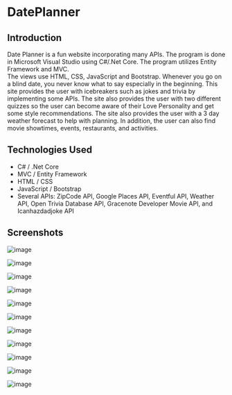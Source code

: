 # DatePlanner

## Introduction 
Date Planner is a fun website incorporating many APIs.  The program is done in Microsoft Visual Studio using C#/.Net Core.  The program utilizes Entity Framework and MVC.  
The views use HTML, CSS, JavaScript and Bootstrap.  Whenever you go on a blind date, you never know what to say especially in the beginning.  This site provides the user with icebreakers
such as jokes and trivia by implementing some APIs.  The site also provides the user with two different quizzes so the user can become aware of their Love Personality and get some style recommendations.  The 
site also provides the user with a 3 day weather forecast to help with planning.  In addition, the user can also find movie showtimes, events, restaurants, and activities.

## Technologies Used
* C# / .Net Core  
* MVC / Entity Framework  
* HTML / CSS
* JavaScript / Bootstrap
* Several APIs: ZipCode API, Google Places API, Eventful API, Weather API, Open Trivia Database API, Gracenote Developer Movie API, and Icanhazdadjoke API

## Screenshots
![image](https://user-images.githubusercontent.com/60634063/94948256-0a160280-04ad-11eb-95c3-da3547e87fa9.png)

![image](https://user-images.githubusercontent.com/60634063/94948365-3467c000-04ad-11eb-884b-f4c1b5da3456.png)

![image](https://user-images.githubusercontent.com/60634063/94948444-54977f00-04ad-11eb-9c6b-889c5774eab6.png)

![image](https://user-images.githubusercontent.com/60634063/94948486-67aa4f00-04ad-11eb-8c9d-aef266c6a96b.png)

![image](https://user-images.githubusercontent.com/60634063/94948560-81e42d00-04ad-11eb-94f0-e8ec67615a15.png)

![image](https://user-images.githubusercontent.com/60634063/94948657-a809cd00-04ad-11eb-9a80-3bfdea18f759.png)

![image](https://user-images.githubusercontent.com/60634063/94948717-c1127e00-04ad-11eb-9ca8-153524645e80.png)

![image](https://user-images.githubusercontent.com/60634063/94948890-13539f00-04ae-11eb-9a7b-71bda02c0e7c.png)

![image](https://user-images.githubusercontent.com/60634063/94949021-426a1080-04ae-11eb-9739-3fd332a933f5.png)

![image](https://user-images.githubusercontent.com/60634063/94949086-5b72c180-04ae-11eb-8ecd-70a34690e74b.png)

![image](https://user-images.githubusercontent.com/60634063/94949154-780ef980-04ae-11eb-9759-aa4db18c9d0f.png)



